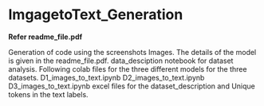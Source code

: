 # ImgagetoText_Generation
**Refer readme_file.pdf**

Generation of code using the screenshots Images.
The details of the model is given in the readme_file.pdf.
data_desciption notebook for dataset analysis.
Following colab files for the three different models for the three datasets.
D1_images_to_text.ipynb
D2_images_to_text.ipynb
D3_images_to_text.ipynb
excel files for the dataset_description and Unique tokens in the text labels.

